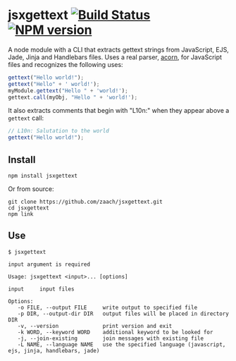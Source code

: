 # jsxgettext [![Build Status](https://travis-ci.org/zaach/jsxgettext.png)](https://travis-ci.org/zaach/jsxgettext) [![NPM version](https://badge.fury.io/js/jsxgettext.png)](http://badge.fury.io/js/jsxgettext)

A node module with a CLI that extracts gettext strings from JavaScript, EJS, Jade, Jinja and Handlebars files. Uses a real parser, [acorn](https://github.com/marijnh/acorn), for JavaScript files and recognizes the following uses:

```javascript
gettext("Hello world!");
gettext("Hello" + ' world!');
myModule.gettext("Hello " + 'world!');
gettext.call(myObj, "Hello " + 'world!');
```

It also extracts comments that begin with "L10n:" when they appear above a `gettext` call:

```javascript
// L10n: Salutation to the world
gettext("Hello world!");
```

## Install

    npm install jsxgettext
    
Or from source:

    git clone https://github.com/zaach/jsxgettext.git
    cd jsxgettext
    npm link

## Use

    $ jsxgettext

    input argument is required

    Usage: jsxgettext <input>... [options]

    input     input files

    Options:
       -o FILE, --output FILE     write output to specified file
       -p DIR, --output-dir DIR   output files will be placed in directory DIR
       -v, --version              print version and exit
       -k WORD, --keyword WORD    additional keyword to be looked for
       -j, --join-existing        join messages with existing file
       -L NAME, --language NAME   use the specified language (javascript, ejs, jinja, handlebars, jade)
